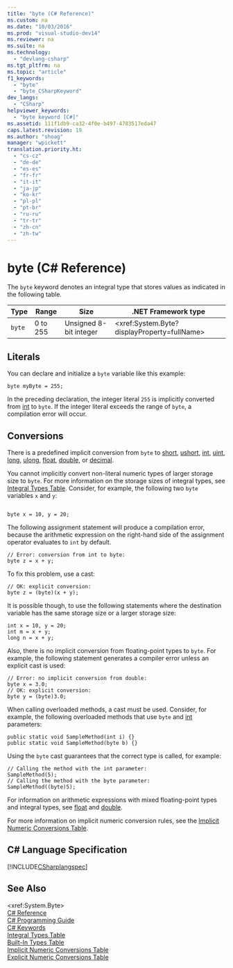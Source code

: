 ```yaml
---
title: "byte (C# Reference)"
ms.custom: na
ms.date: "10/03/2016"
ms.prod: "visual-studio-dev14"
ms.reviewer: na
ms.suite: na
ms.technology: 
  - "devlang-csharp"
ms.tgt_pltfrm: na
ms.topic: "article"
f1_keywords: 
  - "byte"
  - "byte_CSharpKeyword"
dev_langs: 
  - "CSharp"
helpviewer_keywords: 
  - "byte keyword [C#]"
ms.assetid: 111f1db9-ca32-4f0e-b497-4783517eda47
caps.latest.revision: 19
ms.author: "shoag"
manager: "wpickett"
translation.priority.ht: 
  - "cs-cz"
  - "de-de"
  - "es-es"
  - "fr-fr"
  - "it-it"
  - "ja-jp"
  - "ko-kr"
  - "pl-pl"
  - "pt-br"
  - "ru-ru"
  - "tr-tr"
  - "zh-cn"
  - "zh-tw"
---
```

# byte (C# Reference)
The `byte` keyword denotes an integral type that stores values as indicated in the following table.  
  
|Type|Range|Size|.NET Framework type|  
|----------|-----------|----------|-------------------------|  
|`byte`|0 to 255|Unsigned 8-bit integer|\<xref:System.Byte?displayProperty=fullName>|  
  
## Literals  
 You can declare and initialize a `byte` variable like this example:  
  
```  
byte myByte = 255;  
```  
  
 In the preceding declaration, the integer literal `255` is implicitly converted from [int](../VS_csharp/int--csharp-reference-.md) to `byte`. If the integer literal exceeds the range of `byte`, a compilation error will occur.  
  
## Conversions  
 There is a predefined implicit conversion from `byte` to [short](../VS_csharp/short--csharp-reference-.md), [ushort](../VS_csharp/ushort--csharp-reference-.md), [int](../VS_csharp/int--csharp-reference-.md), [uint](../VS_csharp/uint--csharp-reference-.md), [long](../VS_csharp/long--csharp-reference-.md), [ulong](../VS_csharp/ulong--csharp-reference-.md), [float](../VS_csharp/float--csharp-reference-.md), [double](../VS_csharp/double--csharp-reference-.md), or [decimal](../VS_csharp/decimal--csharp-reference-.md).  
  
 You cannot implicitly convert non-literal numeric types of larger storage size to `byte`. For more information on the storage sizes of integral types, see [Integral Types Table](../VS_csharp/integral-types-table--csharp-reference-.md). Consider, for example, the following two `byte` variables `x` and `y`:  
  
```  
  
byte x = 10, y = 20;  
```  
  
 The following assignment statement will produce a compilation error, because the arithmetic expression on the right-hand side of the assignment operator evaluates to `int` by default.  
  
```  
// Error: conversion from int to byte:  
byte z = x + y;  
```  
  
 To fix this problem, use a cast:  
  
```  
// OK: explicit conversion:  
byte z = (byte)(x + y);  
```  
  
 It is possible though, to use the following statements where the destination variable has the same storage size or a larger storage size:  
  
```  
int x = 10, y = 20;  
int m = x + y;  
long n = x + y;  
```  
  
 Also, there is no implicit conversion from floating-point types to `byte`. For example, the following statement generates a compiler error unless an explicit cast is used:  
  
```  
// Error: no implicit conversion from double:  
byte x = 3.0;   
// OK: explicit conversion:  
byte y = (byte)3.0;  
```  
  
 When calling overloaded methods, a cast must be used. Consider, for example, the following overloaded methods that use `byte` and [int](../VS_csharp/int--csharp-reference-.md) parameters:  
  
```  
public static void SampleMethod(int i) {}  
public static void SampleMethod(byte b) {}  
```  
  
 Using the `byte` cast guarantees that the correct type is called, for example:  
  
```  
// Calling the method with the int parameter:  
SampleMethod(5);  
// Calling the method with the byte parameter:  
SampleMethod((byte)5);  
```  
  
 For information on arithmetic expressions with mixed floating-point types and integral types, see [float](../VS_csharp/float--csharp-reference-.md) and [double](../VS_csharp/double--csharp-reference-.md).  
  
 For more information on implicit numeric conversion rules, see the [Implicit Numeric Conversions Table](../VS_csharp/implicit-numeric-conversions-table--csharp-reference-.md).  
  
## C# Language Specification  
 [!INCLUDE[CSharplangspec](../VS_csharp/includes/csharplangspec_md.md)]  
  
## See Also  
 \<xref:System.Byte>   
 [C# Reference](../VS_csharp/csharp-reference.md)   
 [C# Programming Guide](../VS_csharp/csharp-programming-guide.md)   
 [C# Keywords](../VS_csharp/csharp-keywords.md)   
 [Integral Types Table](../VS_csharp/integral-types-table--csharp-reference-.md)   
 [Built-In Types Table](../VS_csharp/built-in-types-table--csharp-reference-.md)   
 [Implicit Numeric Conversions Table](../VS_csharp/implicit-numeric-conversions-table--csharp-reference-.md)   
 [Explicit Numeric Conversions Table](../VS_csharp/explicit-numeric-conversions-table--csharp-reference-.md)